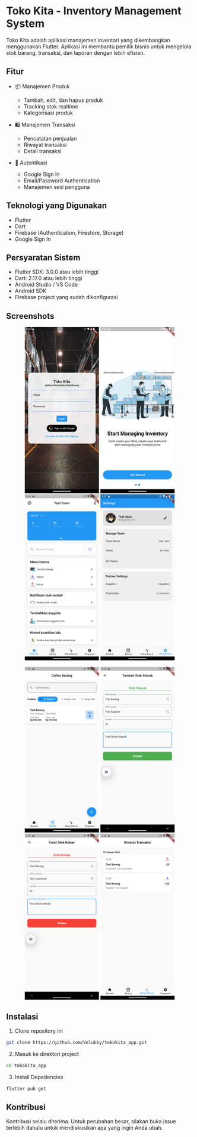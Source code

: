 # Toko Kita - Inventory Management System

Toko Kita adalah aplikasi manajemen inventori yang dikembangkan menggunakan Flutter. Aplikasi ini membantu pemilik bisnis untuk mengelola stok barang, transaksi, dan laporan dengan lebih efisien.

## Fitur

- 📦 Manajemen Produk
  - Tambah, edit, dan hapus produk
  - Tracking stok realtime
  - Kategorisasi produk

- 🛍️ Manajemen Transaksi
  - Pencatatan penjualan
  - Riwayat transaksi
  - Detail transaksi
  
- 🔐 Autentikasi
  - Google Sign In
  - Email/Password Authentication
  - Manajemen sesi pengguna

## Teknologi yang Digunakan

- Flutter
- Dart
- Firebase (Authentication, Firestore, Storage)
- Google Sign In 

## Persyaratan Sistem

- Flutter SDK: 3.0.0 atau lebih tinggi
- Dart: 2.17.0 atau lebih tinggi
- Android Studio / VS Code
- Android SDK
- Firebase project yang sudah dikonfigurasi


## Screenshots

<p align="center">
  <img src="assets/screenshots/login.png" width="200" alt="Login Screen">
  <img src="assets/screenshots/onboard.png" width="200" alt="Onboarding Screen">
  <img src="assets/screenshots/dashboard.png" width="200" alt="Dashboard Screen">
  <img src="assets/screenshots/setting.png" width="200" alt="Setting Screen">
</p>

<p align="center">
  <img src="assets/screenshots/barang.png" width="200" alt="Product Screen">
  <img src="assets/screenshots/stokmasuk.png" width="200" alt="Stock In Screen">
  <img src="assets/screenshots/stokkeluar.png" width="200" alt="Stock Out Screen">
  <img src="assets/screenshots/transaksi.png" width="200" alt="Transaction Screen">
</p>

## Instalasi

1. Clone repository ini
```bash
git clone https://github.com/Velubby/tokokita_app.git
```

2. Masuk ke direktori project
```bash
cd tokokita_app
```

3. Install Depedencies
```bash
flutter pub get
```

## Kontribusi

Kontribusi selalu diterima. Untuk perubahan besar, silakan buka issue terlebih dahulu untuk mendiskusikan apa yang ingin Anda ubah.
